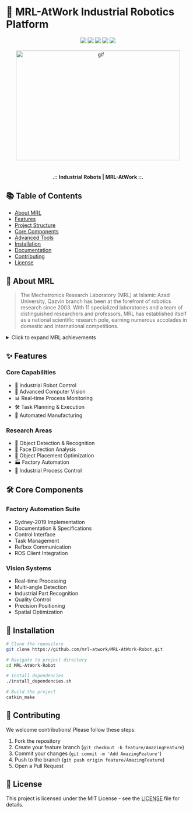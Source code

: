 # 🤖 MRL-AtWork Industrial Robotics Platform

<div align="center">
  <img src="https://img.shields.io/badge/ROS-Melodic-blue?style=for-the-badge&logo=ros&logoColor=white">
  <img src="https://img.shields.io/badge/Python-3776AB?style=for-the-badge&logo=python&logoColor=white">
  <img src="https://img.shields.io/badge/C++-00599C?style=for-the-badge&logo=c%2B%2B&logoColor=white">
  <img src="https://img.shields.io/badge/OpenCV-5C3EE8?style=for-the-badge&logo=opencv&logoColor=white">
  <img src="https://img.shields.io/badge/Docker-2496ED?style=for-the-badge&logo=docker&logoColor=white">
</div>

<br />
<div align="center">
<img align="center" height="300" width="450" alt="gif" src="https://github.com/Awrsha/MRL-AtWork-Robotics-Team/assets/89135083/0d22c6f7-2f45-4005-8211-913108678949"/></div>
<br />
  <b><h4 align="center">.:: Industrial Robots | MRL-AtWork ::.</h4></b>

## 📚 Table of Contents
- [About MRL](#about-mrl)
- [Features](#features)
- [Project Structure](#project-structure)
- [Core Components](#core-components)
- [Advanced Tools](#advanced-tools)
- [Installation](#installation)
- [Documentation](#documentation)
- [Contributing](#contributing)
- [License](#license)

## 🏢 About MRL 

> The Mechatronics Research Laboratory (MRL) at Islamic Azad University, Qazvin branch has been at the forefront of robotics research since 2003. With 11 specialized laboratories and a team of distinguished researchers and professors, MRL has established itself as a national scientific research pole, earning numerous accolades in domestic and international competitions.

<details>
<summary>Click to expand MRL achievements</summary>

- 🏆 Multiple RoboCup championships
- 🔬 11 specialized research laboratories
- 🎓 Collaboration with leading robotics experts
- 🌟 Recognition as national scientific research center
</details>

## ✨ Features

### Core Capabilities
- 🤖 Industrial Robot Control
- 🧠 Advanced Computer Vision
- 📊 Real-time Process Monitoring
- 🛠️ Task Planning & Execution
- 🔄 Automated Manufacturing

### Research Areas
- 🎯 Object Detection & Recognition
- 👤 Face Direction Analysis
- 📍 Object Placement Optimization
- 🏭 Factory Automation
- 🔧 Industrial Process Control

## 🛠 Core Components

### Factory Automation Suite
  - Sydney-2019 Implementation
  - Documentation & Specifications
  - Control Interface
  - Task Management
  - Refbox Communication
  - ROS Client Integration

### Vision Systems
  - Real-time Processing
  - Multi-angle Detection
  - Industrial Part Recognition
  - Quality Control
  - Precision Positioning
  - Spatial Optimization

## 🔧 Installation

```bash
# Clone the repository
git clone https://github.com/mrl-atwork/MRL-AtWork-Robot.git

# Navigate to project directory
cd MRL-AtWork-Robot

# Install dependencies
./install_dependencies.sh

# Build the project
catkin_make
```

## 🤝 Contributing

We welcome contributions! Please follow these steps:

1. Fork the repository
2. Create your feature branch (`git checkout -b feature/AmazingFeature`)
3. Commit your changes (`git commit -m 'Add AmazingFeature'`)
4. Push to the branch (`git push origin feature/AmazingFeature`)
5. Open a Pull Request

## 📄 License

This project is licensed under the MIT License - see the [LICENSE](LICENSE) file for details.

